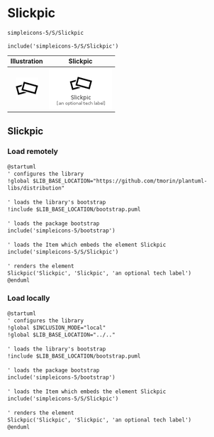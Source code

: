 # Slickpic


```text
simpleicons-5/S/Slickpic
```

```text
include('simpleicons-5/S/Slickpic')
```



| Illustration | Slickpic |
| :---: | :---: |
| ![illustration for Illustration](../../simpleicons-5/S/Slickpic.png) | ![illustration for Slickpic](../../simpleicons-5/S/Slickpic.Local.png) |




## Slickpic

### Load remotely
```plantuml
@startuml
' configures the library
!global $LIB_BASE_LOCATION="https://github.com/tmorin/plantuml-libs/distribution"

' loads the library's bootstrap
!include $LIB_BASE_LOCATION/bootstrap.puml

' loads the package bootstrap
include('simpleicons-5/bootstrap')

' loads the Item which embeds the element Slickpic
include('simpleicons-5/S/Slickpic')

' renders the element
Slickpic('Slickpic', 'Slickpic', 'an optional tech label')
@enduml
```

### Load locally
```plantuml
@startuml
' configures the library
!global $INCLUSION_MODE="local"
!global $LIB_BASE_LOCATION="../.."

' loads the library's bootstrap
!include $LIB_BASE_LOCATION/bootstrap.puml

' loads the package bootstrap
include('simpleicons-5/bootstrap')

' loads the Item which embeds the element Slickpic
include('simpleicons-5/S/Slickpic')

' renders the element
Slickpic('Slickpic', 'Slickpic', 'an optional tech label')
@enduml
```

